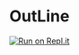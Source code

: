 # OutLine
[![Run on Repl.it](https://replit.com/badge/github/Mikeyviet/OutLine.git)](https://replit.com/new/github/Mikeyviet/OutLine.git)
